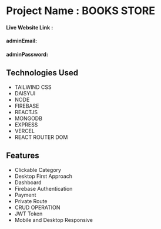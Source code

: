 <h1>Project Name : BOOKS STORE</h1>

<h4>Live Website Link : </h4>
<h4>adminEmail: </h4>
<h4>adminPassword: </h4>

<h2>Technologies Used</h2>
<ul>
<li>TAILWIND CSS</li>
<li>DAISYUI</li>
<li> NODE</li>
<li>FIREBASE</li>
<li>REACTJS</li>
<li>MONGODB</li>
<li>EXPRESS</li>
<li>VERCEL</li>
<li>REACT ROUTER DOM</li>
</ul>

<h2>Features</h2>
<ul>
<li>Clickable Category</li>
<li>Desktop First Approach</li>
<li>Dashboard</li>
<li>Firebase Authentication</li>
<li>Payment</li>
<li>Private Route</li>
<li>CRUD OPERATION</li>
<li>JWT Token</li>
<li>Mobile and Desktop Responsive</li>
</ul>
